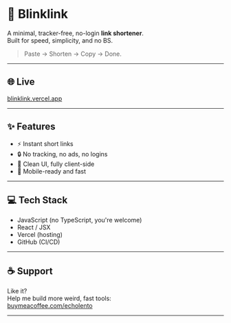 # 🔗 Blinklink

A minimal, tracker-free, no-login **link shortener**.  
Built for speed, simplicity, and no BS.

> Paste → Shorten → Copy → Done.

---

## 🌐 Live
[blinklink.vercel.app](https://blinklink.vercel.app)  

---

## ✨ Features
- ⚡ Instant short links
- 🔒 No tracking, no ads, no logins
- 🧠 Clean UI, fully client-side
- 📱 Mobile-ready and fast

---

## 💻 Tech Stack
- JavaScript (no TypeScript, you're welcome)
- React / JSX
- Vercel (hosting)
- GitHub (CI/CD)

---

## ☕ Support
Like it?  
Help me build more weird, fast tools:  
[buymeacoffee.com/echolento](https://buymeacoffee.com/echolento)

---

